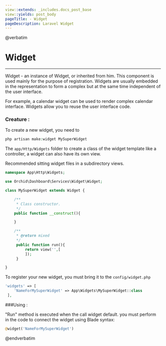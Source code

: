 ```yaml
---
view::extends: _includes.docs_post_base
view::yields: post_body
pageTitle: - Widget
pageDescription: Laravel Widget
---
```

@verbatim
# Widget
----------

Widget - an instance of Widget, or inherited from him.
This component is used mainly for the purpose of registration.
Widgets are usually embedded in the representation to form a complex but at the same time independent of the user interface.




For example, a calendar widget can be used to render complex calendar interface.
Widgets allow you to reuse the user interface code.

### Creature :
	
To create a new widget, you need to	
```php
php artisan make:widget MySuperWidget
```

The `app/Http/Widgets` folder to create a class of the widget template like a controller, a widget can also have its own view.

Recommended sitting widget files in a subdirectory views.
```php
namespace App\Http\Widgets;

use Orchid\Dashboard\Services\Widget\Widget;

class MySuperWidget extends Widget {

    /**
     * Class constructor.
     */
    public function __construct(){

    }

    /**
     * @return mixed
     */
     public function run(){
         return view('',[
         ]);
     }

}
```

To register your new widget, you must bring it to the `config/widget.php`
```php
'widgets' => [
    'NameForMySuperWidget' => App\Widgets\MySuperWidget::class
 ],
```
	


###Using :


"Run" method is executed when the call widget default.
you must perform in the code to connect the widget using Blade syntax:
```php
@widget('NameForMySuperWidget')
```

@endverbatim
